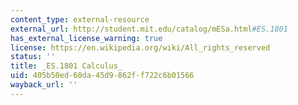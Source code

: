```yaml
---
content_type: external-resource
external_url: http://student.mit.edu/catalog/mESa.html#ES.1801
has_external_license_warning: true
license: https://en.wikipedia.org/wiki/All_rights_reserved
status: ''
title: _ES.1801 Calculus_
uid: 405b50ed-60da-45d9-862f-f722c6b01566
wayback_url: ''
---
```

